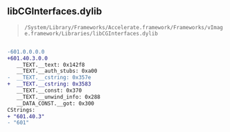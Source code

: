 ## libCGInterfaces.dylib

> `/System/Library/Frameworks/Accelerate.framework/Frameworks/vImage.framework/Libraries/libCGInterfaces.dylib`

```diff

-601.0.0.0.0
+601.40.3.0.0
   __TEXT.__text: 0x142f8
   __TEXT.__auth_stubs: 0xa00
-  __TEXT.__cstring: 0x357e
+  __TEXT.__cstring: 0x3583
   __TEXT.__const: 0x370
   __TEXT.__unwind_info: 0x288
   __DATA_CONST.__got: 0x300
CStrings:
+ "601.40.3"
- "601"

```
